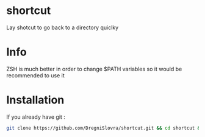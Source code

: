 # shortcut
Lay shotcut to go back to a directory quiclky

# Info

ZSH is much better in order to change $PATH variables so it would be recommended to use it 

# Installation

If you already have git :

```sh
git clone https://github.com/DregniSlovra/shortcut.git && cd shortcut && ./installer
```
